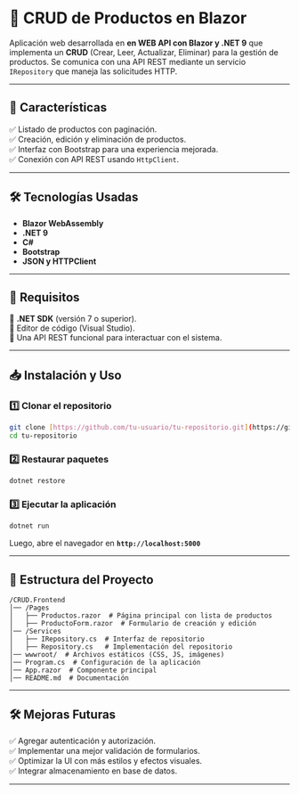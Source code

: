 # 🛒 CRUD de Productos en Blazor  

Aplicación web desarrollada en **en WEB API con Blazor y .NET 9** que implementa un **CRUD** (Crear, Leer, Actualizar, Eliminar) para la gestión de productos. Se comunica con una API REST mediante un servicio `IRepository` que maneja las solicitudes HTTP.

---

## 🚀 Características  
✅ Listado de productos con paginación.  
✅ Creación, edición y eliminación de productos.  
✅ Interfaz con Bootstrap para una experiencia mejorada.  
✅ Conexión con API REST usando `HttpClient`.  

---

## 🛠 Tecnologías Usadas  
- **Blazor WebAssembly**  
- **.NET 9**  
- **C#**  
- **Bootstrap**  
- **JSON y HTTPClient**  

---

## 📌 Requisitos  
🔹 **.NET SDK** (versión 7 o superior).  
🔹 Editor de código (Visual Studio).  
🔹 Una API REST funcional para interactuar con el sistema.  

---

## 📥 Instalación y Uso  

### 1️⃣ Clonar el repositorio  
```bash
git clone [https://github.com/tu-usuario/tu-repositorio.git](https://github.com/Marlon-Trujillo-Jaramillo/CRUDBlazor.git)
cd tu-repositorio
```

### 2️⃣ Restaurar paquetes  
```bash
dotnet restore
```

### 3️⃣ Ejecutar la aplicación  
```bash
dotnet run
```
Luego, abre el navegador en **`http://localhost:5000`**  

---

## 📌 Estructura del Proyecto  
```
/CRUD.Frontend
│── /Pages
│   ├── Productos.razor  # Página principal con lista de productos
│   ├── ProductoForm.razor  # Formulario de creación y edición
│── /Services
│   ├── IRepository.cs  # Interfaz de repositorio
│   ├── Repository.cs   # Implementación del repositorio
│── wwwroot/  # Archivos estáticos (CSS, JS, imágenes)
│── Program.cs  # Configuración de la aplicación
│── App.razor  # Componente principal
│── README.md  # Documentación
```

---

## 🛠 Mejoras Futuras  
✅ Agregar autenticación y autorización.  
✅ Implementar una mejor validación de formularios.  
✅ Optimizar la UI con más estilos y efectos visuales.  
✅ Integrar almacenamiento en base de datos.  

---

